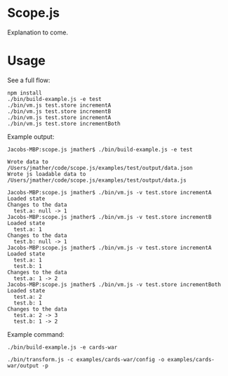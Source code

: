 # Scope.js

Explanation to come.

# Usage

See a full flow:

    npm install
    ./bin/build-example.js -e test
    ./bin/vm.js test.store incrementA
    ./bin/vm.js test.store incrementB
    ./bin/vm.js test.store incrementA
    ./bin/vm.js test.store incrementBoth

Example output:

    Jacobs-MBP:scope.js jmather$ ./bin/build-example.js -e test

    Wrote data to /Users/jmather/code/scope.js/examples/test/output/data.json
    Wrote js loadable data to /Users/jmather/code/scope.js/examples/test/output/data.js

    Jacobs-MBP:scope.js jmather$ ./bin/vm.js -v test.store incrementA
    Loaded state
    Changes to the data
      test.a: null -> 1
    Jacobs-MBP:scope.js jmather$ ./bin/vm.js -v test.store incrementB
    Loaded state
      test.a: 1
    Changes to the data
      test.b: null -> 1
    Jacobs-MBP:scope.js jmather$ ./bin/vm.js -v test.store incrementA
    Loaded state
      test.a: 1
      test.b: 1
    Changes to the data
      test.a: 1 -> 2
    Jacobs-MBP:scope.js jmather$ ./bin/vm.js -v test.store incrementBoth
    Loaded state
      test.a: 2
      test.b: 1
    Changes to the data
      test.a: 2 -> 3
      test.b: 1 -> 2


Example command:

    ./bin/build-example.js -e cards-war

    ./bin/transform.js -c examples/cards-war/config -o examples/cards-war/output -p
